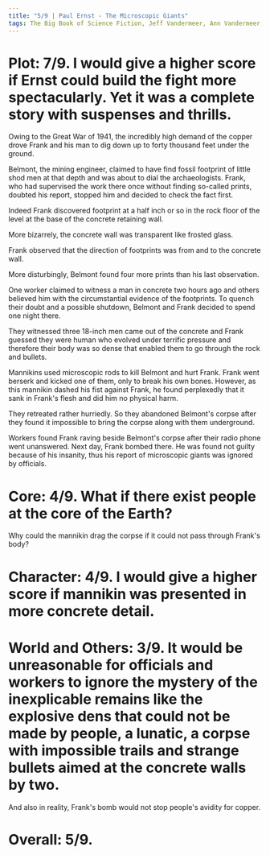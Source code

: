 ```yaml
---
title: "5/9 | Paul Ernst - The Microscopic Giants"
tags: The Big Book of Science Fiction, Jeff Vandermeer, Ann Vandermeer, short story, novelette, science fiction, 1899-1985, 1936
---
```


# Plot: 7/9. I would give a higher score if Ernst could build the fight more spectacularly. Yet it was a complete story with suspenses and thrills.
Owing to the Great War of 1941, the incredibly high demand of the copper drove Frank and his man to dig down up to forty thousand feet under the ground.

Belmont, the mining engineer, claimed to have find fossil footprint of little shod men at that depth and was about to dial the archaeologists. Frank, who had supervised the work there once without finding so-called prints, doubted his report, stopped him and decided to check the fact first.

Indeed Frank discovered footprint at a half inch or so in the rock floor of the level at the base of the concrete retaining wall.

More bizarrely, the concrete wall was transparent like frosted glass.

Frank observed that the direction of footprints was from and to the concrete wall. 

More disturbingly, Belmont found four more prints than his last observation. 

One worker claimed to witness a man in concrete two hours ago and others believed him with the circumstantial evidence of the footprints. To quench their doubt and a possible shutdown, Belmont and Frank decided to spend one night there.

They witnessed three 18-inch men came out of the concrete and Frank guessed they were human who evolved under terrific pressure and therefore their body was so dense that enabled them to go through the rock and bullets.

Mannikins used microscopic rods to kill Belmont and hurt Frank. Frank went berserk and kicked one of them, 
only to break his own bones. However, as this mannikin dashed his fist against Frank, he found perplexedly that it sank in Frank's flesh and did him no physical harm.

They retreated rather hurriedly. So they abandoned Belmont's corpse after they found it impossible to bring the corpse along with them underground. 

Workers found Frank raving beside Belmont's corpse after their radio phone went unanswered. Next day, Frank bombed there. He was found not guilty because of his insanity, thus his report of microscopic giants was ignored by officials.

# Core: 4/9. What if there exist people at the core of the Earth?

Why could the mannikin drag the corpse if it could not pass through Frank's body?



# Character: 4/9. I would give a higher score if mannikin was presented in more concrete detail.



# World and Others: 3/9. It would be unreasonable for officials and workers to ignore the mystery of the inexplicable remains like the explosive dens that could not be made by people, a lunatic, a corpse with impossible trails and strange bullets aimed at the concrete walls by two.

And also in reality, Frank's bomb would not stop people's avidity for copper.

# Overall: 5/9. 


